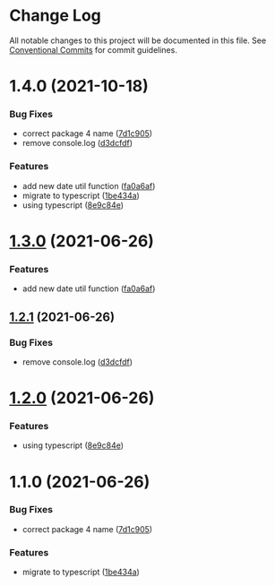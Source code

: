# Change Log

All notable changes to this project will be documented in this file.
See [Conventional Commits](https://conventionalcommits.org) for commit guidelines.

# 1.4.0 (2021-10-18)


### Bug Fixes

* correct package 4 name ([7d1c905](https://github.com/Stephen-Kai/lerna-workspace/commit/7d1c905c3cec957a8b0e8e31e87d43805322ad75))
* remove console.log ([d3dcfdf](https://github.com/Stephen-Kai/lerna-workspace/commit/d3dcfdf66886ec753a1e2e1293424e292ca2ea10))


### Features

* add new date util function ([fa0a6af](https://github.com/Stephen-Kai/lerna-workspace/commit/fa0a6aff0ade2c385d2e49d399208caddd41e030))
* migrate to typescript ([1be434a](https://github.com/Stephen-Kai/lerna-workspace/commit/1be434a1c63cf779bab1dcdd10cb3faed5625e0c))
* using typescript ([8e9c84e](https://github.com/Stephen-Kai/lerna-workspace/commit/8e9c84ec62b2b5a79ffea2a7cb6c98644846957f))





# [1.3.0](git@github.com:Stephen-Kai/lerna-workspace.git/compare/@Stephen-Kai/lerna-pkg-4@1.2.1...@Stephen-Kai/lerna-pkg-4@1.3.0) (2021-06-26)


### Features

* add new date util function ([fa0a6af](git@github.com:Stephen-Kai/lerna-workspace.git/commit/fa0a6aff0ade2c385d2e49d399208caddd41e030))





## [1.2.1](git@github.com:Stephen-Kai/lerna-workspace.git/compare/@Stephen-Kai/lerna-pkg-4@1.2.0...@Stephen-Kai/lerna-pkg-4@1.2.1) (2021-06-26)


### Bug Fixes

* remove console.log ([d3dcfdf](git@github.com:Stephen-Kai/lerna-workspace.git/commit/d3dcfdf66886ec753a1e2e1293424e292ca2ea10))





# [1.2.0](git@github.com:Stephen-Kai/lerna-workspace.git/compare/@Stephen-Kai/lerna-pkg-4@1.1.0...@Stephen-Kai/lerna-pkg-4@1.2.0) (2021-06-26)


### Features

* using typescript ([8e9c84e](git@github.com:Stephen-Kai/lerna-workspace.git/commit/8e9c84ec62b2b5a79ffea2a7cb6c98644846957f))





# 1.1.0 (2021-06-26)


### Bug Fixes

* correct package 4 name ([7d1c905](git@github.com:Stephen-Kai/lerna-workspace.git/commit/7d1c905c3cec957a8b0e8e31e87d43805322ad75))


### Features

* migrate to typescript ([1be434a](git@github.com:Stephen-Kai/lerna-workspace.git/commit/1be434a1c63cf779bab1dcdd10cb3faed5625e0c))
